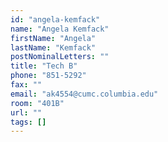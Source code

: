 ```yaml
---
id: "angela-kemfack"
name: "Angela Kemfack"
firstName: "Angela"
lastName: "Kemfack"
postNominalLetters: ""
title: "Tech B"
phone: "851-5292"
fax: ""
email: "ak4554@cumc.columbia.edu"
room: "401B"
url: ""
tags: []
---
```

